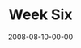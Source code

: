 ---
layout: message
category: message
series: "One"
title: "Week Six"
date: 2008-08-10-00-00
message_id: 510
description: "John Burke talks about staying in touch with God."
video: "http://s3.amazonaws.com/crossroadsvideomessages/One-week6.mp4"
video-duration: "44:29"
video-image: "http://s3.amazonaws.com/crossroads-media/images/legacy/content/One-week6-still.jpg"
notes-description: "Study Notes for One (Week Six)"
notes: "http://s3.amazonaws.com/crossroads-media/media/legacy/documents/SN_08-10-08.pdf"
notes-title: "One (Week Six) - Study Notes"
audio: "http://s3.amazonaws.com/crossroadsaudiomessages/One-week6.mp3"
audio-duration: "44:29"
flag: "N"
---